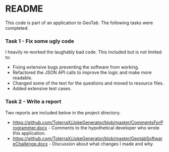 # README #

This code is part of an application to GeoTab. The following tasks were completed.

### Task 1 - Fix some ugly code ###

I heavily re-worked the laughably bad code. This included but is not limited to:
* Fixing extensive bugs preventing the software from working.
* Refactored the JSON API calls to improve the logic and make more readable.
* Changed some of the text for the questions and moved to resource files.
* Added extensive test cases.

### Task 2 - Write a report ###

Two reports are included below in the project directory.
* https://github.com/ToterraX/JokeGenerator/blob/master/CommentsForProgrammer.docx - Comments to the hypothetical developer who wrote this application.
* https://github.com/ToterraX/JokeGenerator/blob/master/GeotabSoftwareChallenge.docx - Discussion about what changes I made and why.

